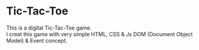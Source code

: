 # Tic-Tac-Toe
This is a digital Tic-Tac-Toe game.
<br>
I creat this game with very simple HTML, CSS & Js DOM (Document Object Model) & Event concept.
